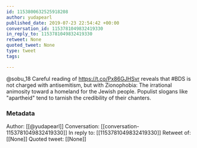```yaml
---
id: 1153800632525918208
author: yudapearl
published_date: 2019-07-23 22:54:42 +00:00
conversation_id: 1153781049832419330
in_reply_to: 1153781049832419330
retweet: None
quoted_tweet: None
type: tweet
tags:

---
```


@sobu_18 Careful reading of https://t.co/Px86GJHSvr  reveals that #BDS is not charged with antisemitism, but with Zionophobia: The irrational animosity toward a homeland for the Jewish people. Populist slogans like "apartheid" tend to tarnish the credibility of their chanters.

### Metadata

Author: [[@yudapearl]]
Conversation: [[conversation-1153781049832419330]]
In reply to: [[1153781049832419330]]
Retweet of: [[None]]
Quoted tweet: [[None]]
